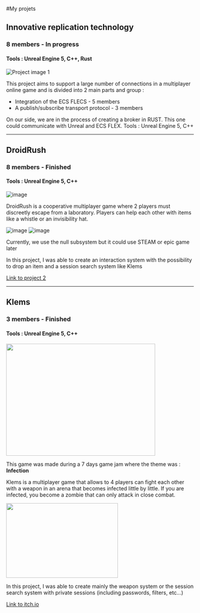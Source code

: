 #My projets


 
## Innovative replication technology
### 8 members - In progress
#### Tools : Unreal Engine 5, C++, Rust
![Project image 1](https://via.placeholder.com/150x150)

This project aims to support a large number of connections in a multiplayer online game and is divided into 2 main parts and group :
 - Integration of the ECS FLECS - 5 members
 - A publish/subscribe transport protocol - 3 members
 
 On our side, we are in the process of creating a broker in RUST. This one could communicate with Unreal and ECS FLEX.
 Tools : Unreal Engine 5, C++
 
 
 
---



## DroidRush
### 8 members - Finished
#### Tools : Unreal Engine 5, C++
![image](https://user-images.githubusercontent.com/100521440/216778122-5b59acef-f394-4935-ae5e-9f12ffe68b67.png)

DroidRush is a cooperative multiplayer game where 2 players must discreetly escape from a laboratory. Players can help each other with items like a whistle or an invisibility hat.

![image](https://user-images.githubusercontent.com/100521440/216778720-13324ad6-e47a-4ebb-a094-db7c9905ac8c.png)
![image](https://user-images.githubusercontent.com/100521440/216778948-f7b34506-4f57-46b6-a13d-83eaded2d04a.png)

Currently, we use the null subsystem but it could use STEAM or epic game later

In this project, I was able to create an interaction system with the possibility to drop an item and a session search system like Klems

[Link to project 2](https://example.com)



---


## Klems
### 3 members - Finished
#### Tools : Unreal Engine 5, C++
<img src="https://user-images.githubusercontent.com/100521440/216896241-0a6347de-8046-4d37-9c85-9dcb0af3828a.png"  width="400" height="300" />

This game was made during a 7 days game jam where the theme was : **Infection**

Klems is a multiplayer game that allows to 4 players can fight each other with a weapon in an arena that becomes infected little by little. If you are infected, you become a zombie that can only attack in close combat.

<img src="https://user-images.githubusercontent.com/100521440/216896241-0a6347de-8046-4d37-9c85-9dcb0af3828a.png"  width="300" height="200" />

In this project, I was able to create mainly the weapon system or the session search system with private sessions (including passwords, filters, etc...)

[Link to itch.io](https://zankanotachi.itch.io/klems)
